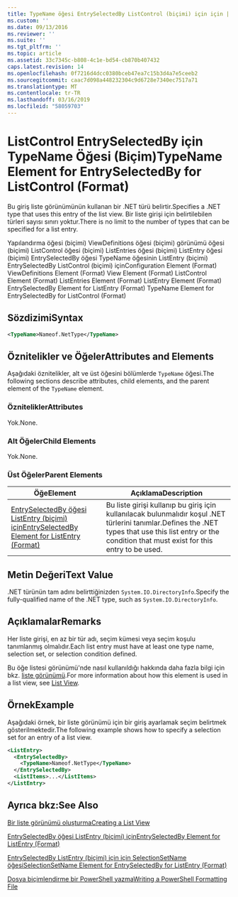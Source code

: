 ```yaml
---
title: TypeName öğesi EntrySelectedBy ListControl (biçimi) için için | Microsoft Docs
ms.custom: ''
ms.date: 09/13/2016
ms.reviewer: ''
ms.suite: ''
ms.tgt_pltfrm: ''
ms.topic: article
ms.assetid: 33c7345c-b808-4c1e-bd54-cb870b407432
caps.latest.revision: 14
ms.openlocfilehash: 0f7216d4dcc0380bceb47ea7c15b3d4a7e5ceeb2
ms.sourcegitcommit: caac7d098a448232304c9d6728e7340ec7517a71
ms.translationtype: MT
ms.contentlocale: tr-TR
ms.lasthandoff: 03/16/2019
ms.locfileid: "58059703"
---
```

# <a name="typename-element-for-entryselectedby-for-listcontrol-format"></a><span data-ttu-id="f2efb-102">ListControl EntrySelectedBy için TypeName Öğesi (Biçim)</span><span class="sxs-lookup"><span data-stu-id="f2efb-102">TypeName Element for EntrySelectedBy for ListControl (Format)</span></span>

<span data-ttu-id="f2efb-103">Bu giriş liste görünümünün kullanan bir .NET türü belirtir.</span><span class="sxs-lookup"><span data-stu-id="f2efb-103">Specifies a .NET type that uses this entry of the list view.</span></span> <span data-ttu-id="f2efb-104">Bir liste girişi için belirtilebilen türleri sayısı sınırı yoktur.</span><span class="sxs-lookup"><span data-stu-id="f2efb-104">There is no limit to the number of types that can be specified for a list entry.</span></span>

<span data-ttu-id="f2efb-105">Yapılandırma öğesi (biçimi) ViewDefinitions öğesi (biçimi) görünümü öğesi (biçimi) ListControl öğesi (biçimi) ListEntries öğesi (biçimi) ListEntry öğesi (biçimi) EntrySelectedBy öğesi TypeName öğesinin ListEntry (biçimi) EntrySelectedBy ListControl (biçimi) için</span><span class="sxs-lookup"><span data-stu-id="f2efb-105">Configuration Element (Format) ViewDefinitions Element (Format) View Element (Format) ListControl Element (Format) ListEntries Element (Format) ListEntry Element (Format) EntrySelectedBy Element for ListEntry (Format) TypeName Element for EntrySelectedBy for ListControl (Format)</span></span>

## <a name="syntax"></a><span data-ttu-id="f2efb-106">Sözdizimi</span><span class="sxs-lookup"><span data-stu-id="f2efb-106">Syntax</span></span>

```xml
<TypeName>Nameof.NetType</TypeName>
```

## <a name="attributes-and-elements"></a><span data-ttu-id="f2efb-107">Öznitelikler ve Öğeler</span><span class="sxs-lookup"><span data-stu-id="f2efb-107">Attributes and Elements</span></span>

<span data-ttu-id="f2efb-108">Aşağıdaki öznitelikler, alt ve üst öğesini bölümlerde `TypeName` öğesi.</span><span class="sxs-lookup"><span data-stu-id="f2efb-108">The following sections describe attributes, child elements, and the parent element of the `TypeName` element.</span></span>

### <a name="attributes"></a><span data-ttu-id="f2efb-109">Öznitelikler</span><span class="sxs-lookup"><span data-stu-id="f2efb-109">Attributes</span></span>

<span data-ttu-id="f2efb-110">Yok.</span><span class="sxs-lookup"><span data-stu-id="f2efb-110">None.</span></span>

### <a name="child-elements"></a><span data-ttu-id="f2efb-111">Alt Öğeler</span><span class="sxs-lookup"><span data-stu-id="f2efb-111">Child Elements</span></span>

<span data-ttu-id="f2efb-112">Yok.</span><span class="sxs-lookup"><span data-stu-id="f2efb-112">None.</span></span>

### <a name="parent-elements"></a><span data-ttu-id="f2efb-113">Üst Öğeler</span><span class="sxs-lookup"><span data-stu-id="f2efb-113">Parent Elements</span></span>

|<span data-ttu-id="f2efb-114">Öğe</span><span class="sxs-lookup"><span data-stu-id="f2efb-114">Element</span></span>|<span data-ttu-id="f2efb-115">Açıklama</span><span class="sxs-lookup"><span data-stu-id="f2efb-115">Description</span></span>|
|-------------|-----------------|
|[<span data-ttu-id="f2efb-116">EntrySelectedBy öğesi ListEntry (biçimi) için</span><span class="sxs-lookup"><span data-stu-id="f2efb-116">EntrySelectedBy Element for ListEntry (Format)</span></span>](./entryselectedby-element-for-listentry-for-listcontrol-format.md)|<span data-ttu-id="f2efb-117">Bu liste girişi kullanıp bu giriş için kullanılacak bulunmalıdır koşul .NET türlerini tanımlar.</span><span class="sxs-lookup"><span data-stu-id="f2efb-117">Defines the .NET types that use this list entry or the condition that must exist for this entry to be used.</span></span>|

## <a name="text-value"></a><span data-ttu-id="f2efb-118">Metin Değeri</span><span class="sxs-lookup"><span data-stu-id="f2efb-118">Text Value</span></span>

<span data-ttu-id="f2efb-119">.NET türünün tam adını belirttiğinizden `System.IO.DirectoryInfo`.</span><span class="sxs-lookup"><span data-stu-id="f2efb-119">Specify the fully-qualified name of the .NET type, such as `System.IO.DirectoryInfo`.</span></span>

## <a name="remarks"></a><span data-ttu-id="f2efb-120">Açıklamalar</span><span class="sxs-lookup"><span data-stu-id="f2efb-120">Remarks</span></span>

<span data-ttu-id="f2efb-121">Her liste girişi, en az bir tür adı, seçim kümesi veya seçim koşulu tanımlanmış olmalıdır.</span><span class="sxs-lookup"><span data-stu-id="f2efb-121">Each list entry must have at least one type name, selection set, or selection condition defined.</span></span>

<span data-ttu-id="f2efb-122">Bu öğe listesi görünümü'nde nasıl kullanıldığı hakkında daha fazla bilgi için bkz. [liste görünümü](./creating-a-list-view.md).</span><span class="sxs-lookup"><span data-stu-id="f2efb-122">For more information about how this element is used in a list view, see [List View](./creating-a-list-view.md).</span></span>

## <a name="example"></a><span data-ttu-id="f2efb-123">Örnek</span><span class="sxs-lookup"><span data-stu-id="f2efb-123">Example</span></span>

<span data-ttu-id="f2efb-124">Aşağıdaki örnek, bir liste görünümü için bir giriş ayarlamak seçim belirtmek gösterilmektedir.</span><span class="sxs-lookup"><span data-stu-id="f2efb-124">The following example shows how to specify a selection set for an entry of a list view.</span></span>

```xml
<ListEntry>
  <EntrySelectedBy>
    <TypeName>Nameof.NetType</TypeName>
  </EntrySelectedBy>
  <ListItems>...</ListItems>
</ListEntry>
```

## <a name="see-also"></a><span data-ttu-id="f2efb-125">Ayrıca bkz:</span><span class="sxs-lookup"><span data-stu-id="f2efb-125">See Also</span></span>

[<span data-ttu-id="f2efb-126">Bir liste görünümü oluşturma</span><span class="sxs-lookup"><span data-stu-id="f2efb-126">Creating a List View</span></span>](./creating-a-list-view.md)

[<span data-ttu-id="f2efb-127">EntrySelectedBy öğesi ListEntry (biçimi) için</span><span class="sxs-lookup"><span data-stu-id="f2efb-127">EntrySelectedBy Element for ListEntry (Format)</span></span>](./entryselectedby-element-for-listentry-for-listcontrol-format.md)

[<span data-ttu-id="f2efb-128">EntrySelectedBy ListEntry (biçimi) için için SelectionSetName öğesi</span><span class="sxs-lookup"><span data-stu-id="f2efb-128">SelectionSetName Element for EntrySelectedBy for ListEntry (Format)</span></span>](./selectionsetname-element-for-entryselectedby-for-listcontrol-format.md)

[<span data-ttu-id="f2efb-129">Dosya biçimlendirme bir PowerShell yazma</span><span class="sxs-lookup"><span data-stu-id="f2efb-129">Writing a PowerShell Formatting File</span></span>](./writing-a-powershell-formatting-file.md)
